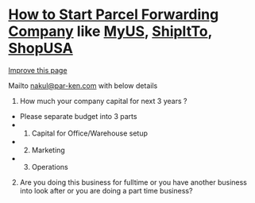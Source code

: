 # [How to Start Parcel Forwarding Company](https://www.parkenconsulting.com/guide/how-to-start-parcel-forwarding-company-like-myus-or-ship-it-to-or-shop-usa) like [MyUS](https://www.myus.com/), [ShipItTo](https://www.shipito.com/en/), [ShopUSA](https://www.shopusa.com/)

<a href="https://github.com/Parken-Consulting/parkenconsulting.com/edit/master/docs/guide/how-to-start-parcel-forwarding-company-like-myus-or-ship-it-to-or-shop-usa.md">Improve this page</a>

Mailto [nakul@par-ken.com](mailto:nakul@par-ken.com) with below details

1. How much your company capital for next 3 years ?
  - Please separate budget into 3 parts 
  - 1. Capital for Office/Warehouse setup
  - 2. Marketing
  - 3. Operations
2. Are you doing this business for fulltime or you have another business into look after or you are doing a part time business?

